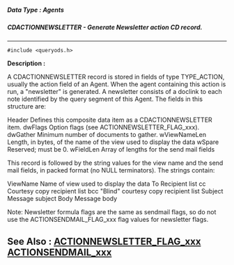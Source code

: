 ##### Data Type : Agents
##### CDACTIONNEWSLETTER - Generate Newsletter action CD record.
---
```
#include <queryods.h>
```
**Description :**

A CDACTIONNEWSLETTER record is stored in fields of type TYPE_ACTION, usually 
the action field of an Agent.  When the agent containing this action is run, a 
"newsletter" is generated.  A newsletter consists of a doclink to each note 
identified by the query segment of this Agent.  The fields in this structure 
are:

Header  Defines this composite data item as a CDACTIONNEWSLETTER item.
dwFlags Option flags (see ACTIONNEWSLETTER_FLAG_xxx).
dwGather Minimum number of documents to gather.
wViewNameLen  Length, in bytes, of the name of the view used to display the data
wSpare  Reserved;  must be 0.
wFieldLen Array of lengths for the send mail fields

This record is followed by the string values for the view name and the send 
mail fields, in packed format (no NULL terminators).  The strings contain:

ViewName Name of view used to display the data
To  Recipient list
cc  Courtesy copy recipient list
bcc  "Blind" courtesy copy recipient list
Subject  Message subject
Body  Message body

Note:  Newsletter formula flags are the same as sendmail flags, so do not use 
the ACTIONSENDMAIL_FLAG_xxx flag values for newsletter flags.

**See Also :**
[ACTIONNEWSLETTER_FLAG_xxx](/reference/Symb/ACTIONNEWSLETTER_FLAG_xxx)
[ACTIONSENDMAIL_xxx](/reference/Symb/ACTIONSENDMAIL_xxx)
---
